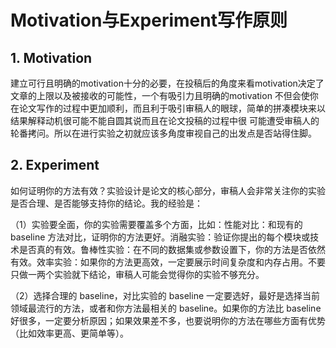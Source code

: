 # Motivation与Experiment写作原则

## 1. Motivation
建立可行且明确的motivation十分的必要，在投稿后的角度来看motivation决定了文章的上限以及被接收的可能性，一个有吸引力且明确的motivation
不但会使你在论文写作的过程中更加顺利，而且利于吸引审稿人的眼球，简单的拼凑模块来以结果解释动机很可能不能自圆其说而且在论文投稿的过程中很
可能遭受审稿人的轮番拷问。所以在进行实验之初就应该多角度审视自己的出发点是否站得住脚。
## 2. Experiment
如何证明你的方法有效？实验设计是论文的核心部分，审稿人会非常关注你的实验是否合理、是否能够支持你的结论。我的经验是：

（1）实验要全面，你的实验需要覆盖多个方面，比如：性能对比：和现有的 baseline 方法对比，证明你的方法更好。消融实验：验证你提出的每个模块或技术是否真的有效。鲁棒性实验：在不同的数据集或参数设置下，你的方法是否依然有效。效率实验：如果你的方法更高效，一定要展示时间复杂度和内存占用。不要只做一两个实验就下结论，审稿人可能会觉得你的实验不够充分。

（2）选择合理的 baseline，对比实验的 baseline 一定要选好，最好是选择当前领域最流行的方法，或者和你方法最相关的 baseline。如果你的方法比 baseline 好很多，一定要分析原因；如果效果差不多，也要说明你的方法在哪些方面有优势（比如效率更高、更简单等）。